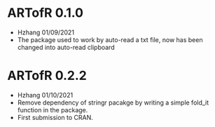 
# ARTofR 0.1.0

* Hzhang 01/09/2021 
* The package used to work by auto-read a txt file, now has been changed into auto-read clipboard


# ARTofR 0.2.2

* Hzhang 01/10/2021 
* Remove dependency of stringr pacakge by writing a simple fold_it function in the package.
* First submission to CRAN.